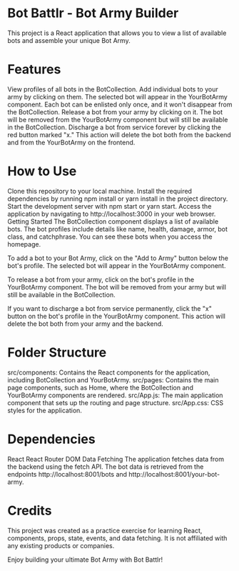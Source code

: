 # Bot Battlr - Bot Army Builder
 This project is a React application that allows you to view a list of available bots and assemble your unique Bot Army.

# Features
View profiles of all bots in the BotCollection.
Add individual bots to your army by clicking on them. The selected bot will appear in the YourBotArmy component. Each bot can be enlisted only once, and it won't disappear from the BotCollection.
Release a bot from your army by clicking on it. The bot will be removed from the YourBotArmy component but will still be available in the BotCollection.
Discharge a bot from service forever by clicking the red button marked "x." This action will delete the bot both from the backend and from the YourBotArmy on the frontend.

# How to Use
Clone this repository to your local machine.
Install the required dependencies by running npm install or yarn install in the project directory.
Start the development server with npm start or yarn start.
Access the application by navigating to http://localhost:3000 in your web browser.
Getting Started
The BotCollection component displays a list of available bots. The bot profiles include details like name, health, damage, armor, bot class, and catchphrase. You can see these bots when you access the homepage.

To add a bot to your Bot Army, click on the "Add to Army" button below the bot's profile. The selected bot will appear in the YourBotArmy component.

To release a bot from your army, click on the bot's profile in the YourBotArmy component. The bot will be removed from your army but will still be available in the BotCollection.

If you want to discharge a bot from service permanently, click the "x" button on the bot's profile in the YourBotArmy component. This action will delete the bot both from your army and the backend.

# Folder Structure
src/components: Contains the React components for the application, including BotCollection and YourBotArmy.
src/pages: Contains the main page components, such as Home, where the BotCollection and YourBotArmy components are rendered.
src/App.js: The main application component that sets up the routing and page structure.
src/App.css: CSS styles for the application.

# Dependencies
React
React Router DOM
Data Fetching
The application fetches data from the backend using the fetch API. The bot data is retrieved from the endpoints http://localhost:8001/bots and http://localhost:8001/your-bot-army.

# Credits
This project was created as a practice exercise for learning React, components, props, state, events, and data fetching. It is not affiliated with any existing products or companies.

Enjoy building your ultimate Bot Army with Bot Battlr!

